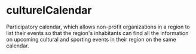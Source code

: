 # culturelCalendar
Participatory calendar, which allows non-profit organizations in a region to list their events so that the region's inhabitants can find all the information on upcoming cultural and sporting events in their region on the same calendar.

